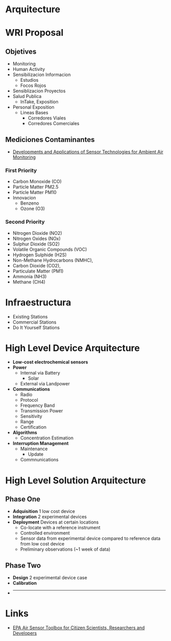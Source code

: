 # Arquitecture

# WRI Proposal

## Objetives

- Monitoring
- Human Activity
- Sensibilizacion Informacion
  - Estudios
  - Focos Rojos
- Sensiblizacion Proyectos
- Salud Publica
  - InTake, Exposition
- Personal Exposition
  - Lineas Bases
    - Corredores Viales
    - Corredores Comerciales

## Mediciones Contaminantes

- [Developments and Applications of Sensor Technologies for Ambient Air Monitoring ](http://www.airmontech.eu/fileadmin/airmontech/user/2012-presentations/Day_2_09h10_MGerboles_26_April_2012.pdf)

### First Priority

- Carbon Monoxide (CO)
- Particle Matter PM2.5
- Particle Matter PM10
- Innovacion
  - Benzeno
  - Ozone (O3)

### Second Priority

- Nitrogen Dioxide (NO2)
- Nitrogen Oxides (NOx) 
- Sulphur Dioxide (SO2)  
- Volatile Organic Compounds  (VOC)
- Hydrogen Sulphide (H2S)
- Non-Methane Hydrocarbons  (NMHC),  
- Carbon Dioxide (CO2), 
- Particulate Matter (PM1)
- Ammonia (NH3) 
- Methane (CH4) 

# Infraestructura

- Existing Stations
- Commercial Stations
- Do It Yourself Stations

# High Level Device Arquitecture

- __Low-cost electrochemical sensors__
- __Power__
  - Internal via Battery
    - Solar
  - External via Landpower
- __Communications__
  - Radio
  - Protocol
  - Frequency Band
  - Transmission Power
  - Sensitivity
  - Range
  - Certification
- __Algorithms__
  - Concentration Estimation
- __Interruption Management__
  - Maintenance
    - Update
  - Commnunications

# High Level Solution Arquitecture

## Phase One

- __Adquisition__ 1 low cost device
- __Integration__ 2 experimental devices
- __Deployment__ Devices at certain locations
  - Co-locate with a reference instrument
  - Controlled environment
  - Sensor data from experimental device compared to reference data from low cost device
  - Preliminary observations (~1 week of data)

## Phase Two

- __Design__ 2 experimental device case
- __Calibration__ 
- __ __ 

# Links

- [EPA Air Sensor Toolbox for Citizen Scientists, Researchers and Developers](https://www.epa.gov/air-sensor-toolbox)
